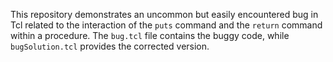 This repository demonstrates an uncommon but easily encountered bug in Tcl related to the interaction of the `puts` command and the `return` command within a procedure. The `bug.tcl` file contains the buggy code, while `bugSolution.tcl` provides the corrected version.